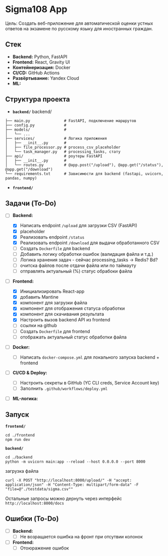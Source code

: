 # Sigma108 App

Цель: Создать веб-приложение для автоматической оценки устных ответов на экзамене по русскому языку для иностранных граждан.

## Стек

*   **Backend:** Python, FastAPI
*   **Frontend:** React, Gravity UI
*   **Контейнеризация:** Docker
*   **CI/CD:** GitHub Actions
*   **Развёртывание:** Yandex Cloud
*   **ML:**

## Структура проекта

*   **`backend/`**
backend/
```
├── main.py               # FastAPI, подключение маршрутов
├── config.py             #
├── models/               #
│   └── ...
├── services/             # Логика приложения
│   ├── __init__.py       #
│   ├── file_processor.py # process_csv_placeholder
│   └── task_manager.py   # processing_tasks, стату
├── api/                  # роутеры FastAPI
│   ├── __init__.py       #
│   └── routes.py         # @app.post("/upload"), @app.get("/status"), @app.get("/download")
└── requirements.txt      # Зависимости для backend (fastapi, uvicorn, pandas, numpy)
```
*   **`frontend/`**

## Задачи (To-Do)

- [ ] **Backend:**
    - [x] Написать endpoint `/upload` для загрузки CSV (FastAPI)
    - [x] placeholder
    - [x] Реализовать endpoint `/status`
    - [x] Реализовать endpoint `/download` для выдачи обработанного CSV
    - [ ] Создать `Dockerfile` для backend
    - [ ] Добавить логику обработки ошибок (валидация файла и т.д.)
    - [ ] Логика хранения задач - сейчас processing_tasks -> Redis? Bd?
    - [ ] очитска файлов после отдачи файла или по таймауту
    - [ ] отправлять актуальный (%) статус обрабоки файла
- [ ] **Frontend:**
    - [x] Инициализировать React-app
    - [x] добавить Mantine
    - [x] компонент для загрузки файла
    - [x] компонент для отображения статуса обработки
    - [x] компонент для скачивания результата
    - [x] Настроить вызов backend API из frontend
    - [ ] ссылки на github
    - [ ] Создать `Dockerfile` для frontend
    - [ ] отображать актуальный статус обработки файла
- [ ] **Docker:**
    - [ ] Написать `docker-compose.yml` для локального запуска backend + frontend
- [ ] **CI/CD & Deploy:**
    - [ ] Настроить секреты в GitHub (YC CLI creds, Service Account key)
    - [ ] Заполнить `.github/workflows/deploy.yml`
- [ ] **ML-логика:**


## Запуск
**`frontend/`**
```
cd ./frontend
npm run dev
```


**`backend/`**
```
cd ./backend
python -m uvicorn main:app --reload --host 0.0.0.0 --port 8000
```


загрузка файла
```
curl -X POST "http://localhost:8000/upload/" -H "accept: application/json" -H "Content-Type: multipart/form-data" -F "file=@"./testdata/sigma.csv""
```
Остальные запросы можно дернуть через интерфейс
`http://localhost:8000/docs`


## Ошибки (To-Do)

- [ ] **Backend:**
    - [ ] Не возращается ошибка на фронт при отсутвии колонок
- [ ] **Frontend:**
    - [ ] Отоюражение ошибок
